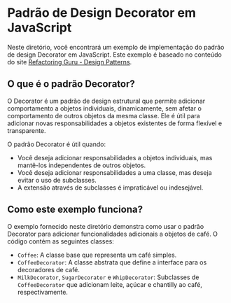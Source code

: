 # Padrão de Design Decorator em JavaScript

Neste diretório, você encontrará um exemplo de implementação do padrão de design Decorator em JavaScript. Este exemplo é baseado no conteúdo do site [Refactoring Guru - Design Patterns](https://refactoring.guru/design-patterns/decorator).

## O que é o padrão Decorator?

O Decorator é um padrão de design estrutural que permite adicionar comportamento a objetos individuais, dinamicamente, sem afetar o comportamento de outros objetos da mesma classe. Ele é útil para adicionar novas responsabilidades a objetos existentes de forma flexível e transparente.

O padrão Decorator é útil quando:

- Você deseja adicionar responsabilidades a objetos individuais, mas mantê-los independentes de outros objetos.
- Você deseja adicionar responsabilidades a uma classe, mas deseja evitar o uso de subclasses.
- A extensão através de subclasses é impraticável ou indesejável.

## Como este exemplo funciona?

O exemplo fornecido neste diretório demonstra como usar o padrão Decorator para adicionar funcionalidades adicionais a objetos de café. O código contém as seguintes classes:

- `Coffee`: A classe base que representa um café simples.
- `CoffeeDecorator`: A classe abstrata que define a interface para os decoradores de café.
- `MilkDecorator`, `SugarDecorator` e `WhipDecorator`: Subclasses de `CoffeeDecorator` que adicionam leite, açúcar e chantilly ao café, respectivamente.
